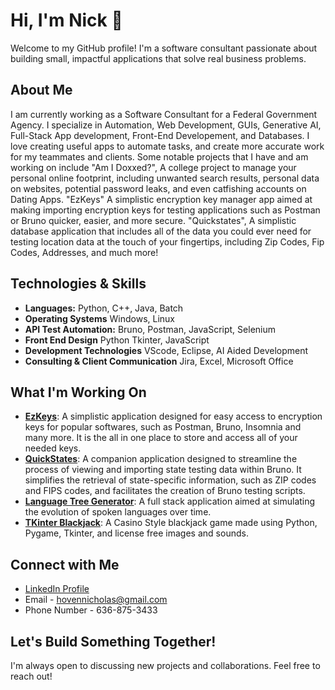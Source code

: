 # Hi, I'm Nick 👋

Welcome to my GitHub profile! I'm a software consultant passionate about building small, impactful applications that solve real business problems.

## About Me

I am currently working as a Software Consultant for a Federal Government Agency. I specialize in Automation, Web Development, GUIs, Generative AI, Full-Stack App development, Front-End Developement, and Databases. I love creating useful apps to automate tasks, and create more accurate work for my teammates and clients. Some notable projects that I have and am working on include "Am I Doxxed?", A college project to manage your personal online footprint, including unwanted search results, personal data on websites, potential password leaks, and even catfishing accounts on Dating Apps. "EzKeys" A simplistic encryption key manager app aimed at making importing encryption keys for testing applications such as Postman or Bruno quicker, easier, and more secure. "Quickstates", A simplistic database application that includes all of the data you could ever need for testing location data at the touch of your fingertips, including Zip Codes, Fip Codes, Addresses, and much more!

## Technologies & Skills

* **Languages:** Python, C++, Java, Batch
* **Operating Systems** Windows, Linux
* **API Test Automation:** Bruno, Postman, JavaScript, Selenium
* **Front End Design** Python Tkinter, JavaScript
* **Development Technologies** VScode, Eclipse, AI Aided Development
* **Consulting & Client Communication** Jira, Excel, Microsoft Office

## What I'm Working On

* [**EzKeys**](https://github.com/NicholasHoven/EzKeys): A simplistic application designed for easy access to encryption keys for popular softwares, such as Postman, Bruno, Insomnia and many more. It is the all in one place to store and access all of your needed keys.
* [**QuickStates**](https://github.com/NicholasHoven/Quick-States): A companion application designed to streamline the process of viewing and importing state testing data within Bruno. It simplifies the retrieval of state-specific information, such as ZIP codes and FIPS codes, and facilitates the creation of Bruno testing scripts.
* [**Language Tree Generator**](https://github.com/Matthewduff52/Language-Tree-Generator): A full stack application aimed at simulating the evolution of spoken languages over time.
*  [**TKinter Blackjack**](https://github.com/NicholasHoven/Tkinter-BlackJack): A Casino Style blackjack game made using Python, Pygame, Tkinter, and license free images and sounds.

## Connect with Me

* [LinkedIn Profile](https://www.linkedin.com/in/hoven-45b78324a/)
* Email - hovennicholas@gmail.com
* Phone Number - 636-875-3433

## Let's Build Something Together!

I'm always open to discussing new projects and collaborations. Feel free to reach out!
